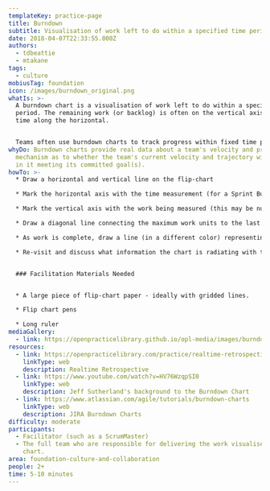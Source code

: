```yaml
---
templateKey: practice-page
title: Burndown
subtitle: Visualisation of work left to do within a specified time period
date: 2018-04-07T22:33:55.000Z
authors:
  - tdbeattie
  - mtakane
tags:
  - culture
mobiusTag: foundation
icon: /images/burndown_original.png
whatIs: >-
  A burndown chart is a visualisation of work left to do within a specified time
  period. The remaining work (or backlog) is often on the vertical axis, with
  time along the horizontal. 


  Teams often use burndown charts to track progress within fixed time periods (for example, Sprint Burndown charts). They can also be used to visualise progress for longer time periods and milestones (for example, Release Burndown charts).
whyDo: Burndown charts provide real data about a team's velocity and provides a
  mechanism as to whether the team's current velocity and trajectory will result
  in it meeting its committed goal(s).
howTo: >-
  * Draw a horizontal and vertical line on the flip-chart

  * Mark the horizontal axis with the time measurement (for a Sprint Burndown, this is likely to be each day in the Sprint)

  * Mark the vertical axis with the work being measured (this may be number of tasks, number of stories/features, number of story points or estimated time)

  * Draw a diagonal line connecting the maximum work units to the last time measurement - this line represents the target/aspirational trend line

  * As work is complete, draw a line (in a different color) representing the time point the remaining work has 'burned down' and how much work is remaining

  * Re-visit and discuss what information the chart is radiating with the team and interested stakeholders.


  ### Facilitation Materials Needed


  * A large piece of flip-chart paper - ideally with gridded lines.

  * Flip chart pens

  * Long ruler
mediaGallery:
  - link: https://openpracticelibrary.github.io/opl-media/images/burndown.png
resources:
  - link: https://openpracticelibrary.com/practice/realtime-retrospective/
    linkType: web
    description: Realtime Retrospective
  - link: https://www.youtube.com/watch?v=HV76WzqpSI0
    linkType: web
    description: Jeff Sutherland's background to the Burndown Chart
  - link: https://www.atlassian.com/agile/tutorials/burndown-charts
    linkType: web
    description: JIRA Burndown Charts
difficulty: moderate
participants:
  - Facilitator (such as a ScrumMaster)
  - The full team who are responsible for delivering the work visualised on the
    chart.
area: foundation-culture-and-collaboration
people: 2+
time: 5-10 minutes
---
```

